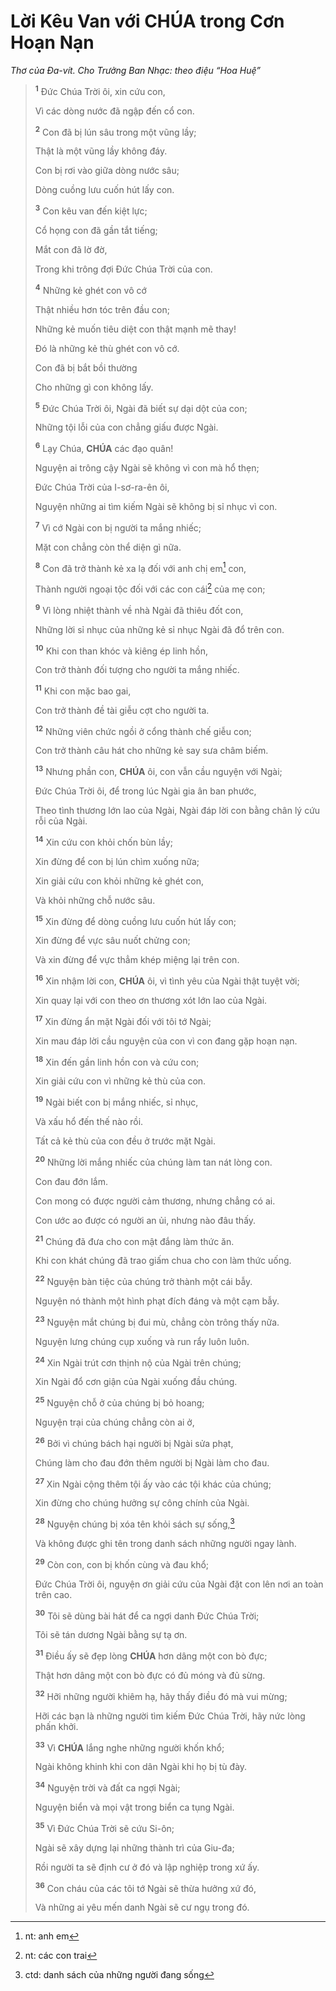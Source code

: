 # Lời Kêu Van với **CHÚA** trong Cơn Hoạn Nạn
*Thơ của Đa-vít. Cho Trưởng Ban Nhạc: theo điệu “Hoa Huệ”*

> <sup><b>1</b></sup> Đức Chúa Trời ôi, xin cứu con,
>
> Vì các dòng nước đã ngập đến cổ con.
>
> <sup><b>2</b></sup> Con đã bị lún sâu trong một vũng lầy;
>
> Thật là một vũng lầy không đáy.
>
> Con bị rơi vào giữa dòng nước sâu;
>
> Dòng cuồng lưu cuốn hút lấy con.
>
> <sup><b>3</b></sup> Con kêu van đến kiệt lực;
>
> Cổ họng con đã gần tắt tiếng;
>
> Mắt con đã lờ đờ,
>
> Trong khi trông đợi Đức Chúa Trời của con.
>
> <sup><b>4</b></sup> Những kẻ ghét con vô cớ
>
> Thật nhiều hơn tóc trên đầu con;
>
> Những kẻ muốn tiêu diệt con thật mạnh mẽ thay!
>
> Đó là những kẻ thù ghét con vô cớ.
>
> Con đã bị bắt bồi thường
>
> Cho những gì con không lấy.
>
> <sup><b>5</b></sup> Đức Chúa Trời ôi, Ngài đã biết sự dại dột của con;
>
> Những tội lỗi của con chẳng giấu được Ngài.
>
> <sup><b>6</b></sup> Lạy Chúa, **CHÚA** các đạo quân!
>
> Nguyện ai trông cậy Ngài sẽ không vì con mà hổ thẹn;
>
> Đức Chúa Trời của I-sơ-ra-ên ôi,
>
> Nguyện những ai tìm kiếm Ngài sẽ không bị sỉ nhục vì con.
>
> <sup><b>7</b></sup> Vì cớ Ngài con bị người ta mắng nhiếc;
>
> Mặt con chẳng còn thể diện gì nữa.
>
> <sup><b>8</b></sup> Con đã trở thành kẻ xa lạ đối với anh chị em[^1-98bbe9c9-b11a-4ea4-8a27-8ecb5d569972] con,
>
> Thành người ngoại tộc đối với các con cái[^2-98bbe9c9-b11a-4ea4-8a27-8ecb5d569972] của mẹ con;
>
> <sup><b>9</b></sup> Vì lòng nhiệt thành về nhà Ngài đã thiêu đốt con,
>
> Những lời sỉ nhục của những kẻ sỉ nhục Ngài đã đổ trên con.
>
> <sup><b>10</b></sup> Khi con than khóc và kiêng ép linh hồn,
>
> Con trở thành đối tượng cho người ta mắng nhiếc.
>
> <sup><b>11</b></sup> Khi con mặc bao gai,
>
> Con trở thành đề tài giễu cợt cho người ta.
>
> <sup><b>12</b></sup> Những viên chức ngồi ở cổng thành chế giễu con;
>
> Con trở thành câu hát cho những kẻ say sưa châm biếm.
>
> <sup><b>13</b></sup> Nhưng phần con, **CHÚA** ôi, con vẫn cầu nguyện với Ngài;
>
> Đức Chúa Trời ôi, để trong lúc Ngài gia ân ban phước,
>
> Theo tình thương lớn lao của Ngài, Ngài đáp lời con bằng chân lý cứu rỗi của Ngài.
>
> <sup><b>14</b></sup> Xin cứu con khỏi chốn bùn lầy;
>
> Xin đừng để con bị lún chìm xuống nữa;
>
> Xin giải cứu con khỏi những kẻ ghét con,
>
> Và khỏi những chỗ nước sâu.
>
> <sup><b>15</b></sup> Xin đừng để dòng cuồng lưu cuốn hút lấy con;
>
> Xin đừng để vực sâu nuốt chửng con;
>
> Và xin đừng để vực thẳm khép miệng lại trên con.
>
> <sup><b>16</b></sup> Xin nhậm lời con, **CHÚA** ôi, vì tình yêu của Ngài thật tuyệt vời;
>
> Xin quay lại với con theo ơn thương xót lớn lao của Ngài.
>
> <sup><b>17</b></sup> Xin đừng ẩn mặt Ngài đối với tôi tớ Ngài;
>
> Xin mau đáp lời cầu nguyện của con vì con đang gặp hoạn nạn.
>
> <sup><b>18</b></sup> Xin đến gần linh hồn con và cứu con;
>
> Xin giải cứu con vì những kẻ thù của con.
>
> <sup><b>19</b></sup> Ngài biết con bị mắng nhiếc, sỉ nhục,
>
> Và xấu hổ đến thế nào rồi.
>
> Tất cả kẻ thù của con đều ở trước mặt Ngài.
>
> <sup><b>20</b></sup> Những lời mắng nhiếc của chúng làm tan nát lòng con.
>
> Con đau đớn lắm.
>
> Con mong có được người cảm thương, nhưng chẳng có ai.
>
> Con ước ao được có người an ủi, nhưng nào đâu thấy.
>
> <sup><b>21</b></sup> Chúng đã đưa cho con mật đắng làm thức ăn.
>
> Khi con khát chúng đã trao giấm chua cho con làm thức uống.
>
> <sup><b>22</b></sup> Nguyện bàn tiệc của chúng trở thành một cái bẫy.
>
> Nguyện nó thành một hình phạt đích đáng và một cạm bẫy.
>
> <sup><b>23</b></sup> Nguyện mắt chúng bị đui mù, chẳng còn trông thấy nữa.
>
> Nguyện lưng chúng cụp xuống và run rẩy luôn luôn.
>
> <sup><b>24</b></sup> Xin Ngài trút cơn thịnh nộ của Ngài trên chúng;
>
> Xin Ngài đổ cơn giận của Ngài xuống đầu chúng.
>
> <sup><b>25</b></sup> Nguyện chỗ ở của chúng bị bỏ hoang;
>
> Nguyện trại của chúng chẳng còn ai ở,
>
> <sup><b>26</b></sup> Bởi vì chúng bách hại người bị Ngài sửa phạt,
>
> Chúng làm cho đau đớn thêm người bị Ngài làm cho đau.
>
> <sup><b>27</b></sup> Xin Ngài cộng thêm tội ấy vào các tội khác của chúng;
>
> Xin đừng cho chúng hưởng sự công chính của Ngài.
>
> <sup><b>28</b></sup> Nguyện chúng bị xóa tên khỏi sách sự sống,[^3-98bbe9c9-b11a-4ea4-8a27-8ecb5d569972]
>
> Và không được ghi tên trong danh sách những người ngay lành.
>
> <sup><b>29</b></sup> Còn con, con bị khốn cùng và đau khổ;
>
> Đức Chúa Trời ôi, nguyện ơn giải cứu của Ngài đặt con lên nơi an toàn trên cao.
>
> <sup><b>30</b></sup> Tôi sẽ dùng bài hát để ca ngợi danh Đức Chúa Trời;
>
> Tôi sẽ tán dương Ngài bằng sự tạ ơn.
>
> <sup><b>31</b></sup> Điều ấy sẽ đẹp lòng **CHÚA** hơn dâng một con bò đực;
>
> Thật hơn dâng một con bò đực có đủ móng và đủ sừng.
>
> <sup><b>32</b></sup> Hỡi những người khiêm hạ, hãy thấy điều đó mà vui mừng;
>
> Hỡi các bạn là những người tìm kiếm Đức Chúa Trời, hãy nức lòng phấn khởi.
>
> <sup><b>33</b></sup> Vì **CHÚA** lắng nghe những người khốn khổ;
>
> Ngài không khinh khi con dân Ngài khi họ bị tù đày.
>
> <sup><b>34</b></sup> Nguyện trời và đất ca ngợi Ngài;
>
> Nguyện biển và mọi vật trong biển ca tụng Ngài.
>
> <sup><b>35</b></sup> Vì Đức Chúa Trời sẽ cứu Si-ôn;
>
> Ngài sẽ xây dựng lại những thành trì của Giu-đa;
>
> Rồi người ta sẽ định cư ở đó và lập nghiệp trong xứ ấy.
>
> <sup><b>36</b></sup> Con cháu của các tôi tớ Ngài sẽ thừa hưởng xứ đó,
>
> Và những ai yêu mến danh Ngài sẽ cư ngụ trong đó.

[^1-98bbe9c9-b11a-4ea4-8a27-8ecb5d569972]: nt: anh em
[^2-98bbe9c9-b11a-4ea4-8a27-8ecb5d569972]: nt: các con trai
[^3-98bbe9c9-b11a-4ea4-8a27-8ecb5d569972]: ctd: danh sách của những người đang sống